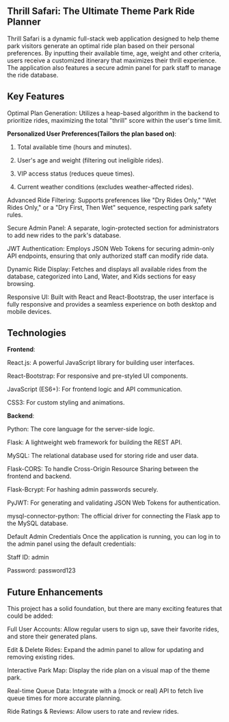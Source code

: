 ## Thrill Safari: The Ultimate Theme Park Ride Planner 
Thrill Safari is a dynamic full-stack web application designed to help theme park visitors generate an optimal ride plan based on their personal preferences. By inputting their available time, age, weight and other criteria, users receive a customized itinerary that maximizes their thrill experience. The application also features a secure admin panel for park staff to manage the ride database.

## Key Features

Optimal Plan Generation: Utilizes a heap-based algorithm in the backend to prioritize rides, maximizing the total "thrill" score within the user's time limit.

**Personalized User Preferences(Tailors the plan based on)**:

1. Total available time (hours and minutes).

2. User's age and weight (filtering out ineligible rides).

3. VIP access status (reduces queue times).

4. Current weather conditions (excludes weather-affected rides).

Advanced Ride Filtering: Supports preferences like "Dry Rides Only," "Wet Rides Only," or a "Dry First, Then Wet" sequence, respecting park safety rules.

Secure Admin Panel: A separate, login-protected section for administrators to add new rides to the park's database.

JWT Authentication: Employs JSON Web Tokens for securing admin-only API endpoints, ensuring that only authorized staff can modify ride data.

Dynamic Ride Display: Fetches and displays all available rides from the database, categorized into Land, Water, and Kids sections for easy browsing.

Responsive UI: Built with React and React-Bootstrap, the user interface is fully responsive and provides a seamless experience on both desktop and mobile devices.

## Technologies

**Frontend**:

React.js: A powerful JavaScript library for building user interfaces.

React-Bootstrap: For responsive and pre-styled UI components.

JavaScript (ES6+): For frontend logic and API communication.

CSS3: For custom styling and animations.

**Backend**:

Python: The core language for the server-side logic.

Flask: A lightweight web framework for building the REST API.

MySQL: The relational database used for storing ride and user data.

Flask-CORS: To handle Cross-Origin Resource Sharing between the frontend and backend.

Flask-Bcrypt: For hashing admin passwords securely.

PyJWT: For generating and validating JSON Web Tokens for authentication.

mysql-connector-python: The official driver for connecting the Flask app to the MySQL database.

Default Admin Credentials
Once the application is running, you can log in to the admin panel using the default credentials:

Staff ID: admin

Password: password123

## Future Enhancements
This project has a solid foundation, but there are many exciting features that could be added:

Full User Accounts: Allow regular users to sign up, save their favorite rides, and store their generated plans.

Edit & Delete Rides: Expand the admin panel to allow for updating and removing existing rides.

Interactive Park Map: Display the ride plan on a visual map of the theme park.

Real-time Queue Data: Integrate with a (mock or real) API to fetch live queue times for more accurate planning.

Ride Ratings & Reviews: Allow users to rate and review rides.













